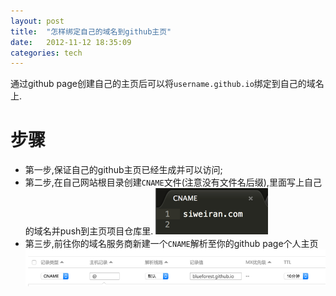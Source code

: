 ```yaml
---
layout: post
title:  "怎样绑定自己的域名到github主页"
date:   2012-11-12 18:35:09
categories: tech
---
```


通过github page创建自己的主页后可以将`username.github.io`绑定到自己的域名上.

# 步骤

- 第一步,保证自己的github主页已经生成并可以访问;
- 第二步,在自己网站根目录创建`CNAME`文件(注意没有文件名后缀),里面写上自己的域名并push到主页项目仓库里.
![img](/assets/images/cname.png)
- 第三步,前往你的域名服务商新建一个`CNAME`解析至你的github page个人主页
![img](/assets/images/yum.png)
